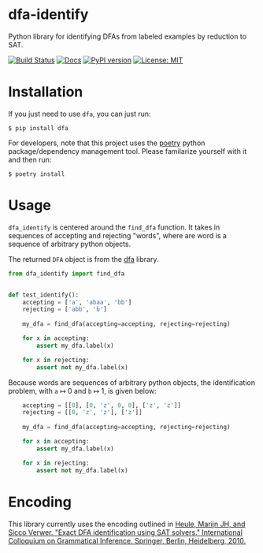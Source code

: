 # dfa-identify
Python library for identifying DFAs from labeled examples by reduction to SAT.

[![Build Status](https://cloud.drone.io/api/badges/mvcisback/dfa-identify/status.svg)](https://cloud.drone.io/mvcisback/dfa-identify)
[![Docs](https://img.shields.io/badge/API-link-color)](https://mvcisback.github.io/dfa-identify)
[![PyPI version](https://badge.fury.io/py/dfa_identify.svg)](https://badge.fury.io/py/dfa_identify)
[![License: MIT](https://img.shields.io/badge/License-MIT-yellow.svg)](https://opensource.org/licenses/MIT)

# Installation

If you just need to use `dfa`, you can just run:

`$ pip install dfa`

For developers, note that this project uses the
[poetry](https://poetry.eustace.io/) python package/dependency
management tool. Please familarize yourself with it and then
run:

`$ poetry install`

# Usage

`dfa_identify` is centered around the `find_dfa` function. It takes in
sequences of accepting and rejecting "words", where are word is a
sequence of arbitrary python objects. 

The returned `DFA` object is from the [dfa](https://github.com/mvcisback/dfa) library.


```python
from dfa_identify import find_dfa


def test_identify():
    accepting = ['a', 'abaa', 'bb']
    rejecting = ['abb', 'b']
    
    my_dfa = find_dfa(accepting=accepting, rejecting=rejecting)

    for x in accepting:
        assert my_dfa.label(x)

    for x in rejecting:
        assert not my_dfa.label(x)
```

Because words are sequences of arbitrary python objects, the
identification problem, with `a` ↦ 0 and `b` ↦ 1, is given below:


```python
    accepting = [[0], [0, 'z', 0, 0], ['z', 'z']]
    rejecting = [[0, 'z', 'z'], ['z']]
    
    my_dfa = find_dfa(accepting=accepting, rejecting=rejecting)

    for x in accepting:
        assert my_dfa.label(x)

    for x in rejecting:
        assert not my_dfa.label(x)
```

# Encoding

This library currently uses the encoding outlined in [Heule, Marijn JH, and Sicco Verwer. "Exact DFA identification using SAT solvers." International Colloquium on Grammatical Inference. Springer, Berlin, Heidelberg, 2010.](https://link.springer.com/chapter/10.1007/978-3-642-15488-1_7)

